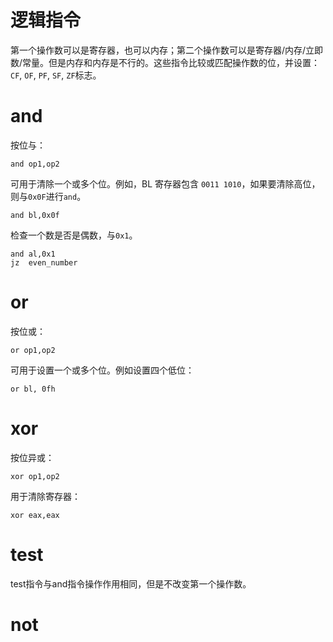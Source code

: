 # 逻辑指令

第一个操作数可以是寄存器，也可以内存；第二个操作数可以是寄存器/内存/立即数/常量。但是内存和内存是不行的。这些指令比较或匹配操作数的位，并设置：`CF`, `OF`, `PF`, `SF`, `ZF`标志。

# and

按位与：

```assmebly
and op1,op2
```

可用于清除一个或多个位。例如，BL 寄存器包含 `0011 1010`，如果要清除高位，则与`0x0F`进行`and`。
```assembly
and bl,0x0f
```

检查一个数是否是偶数，与`0x1`。
```assembly
and al,0x1
jz  even_number
```

# or

按位或：

```assembly
or op1,op2
```

可用于设置一个或多个位。例如设置四个低位：
```assembly
or bl, 0fh
```

# xor

按位异或：

```assembly
xor op1,op2
```

用于清除寄存器：
```assembly
xor eax,eax
```

# test

test指令与and指令操作作用相同，但是不改变第一个操作数。

# not
